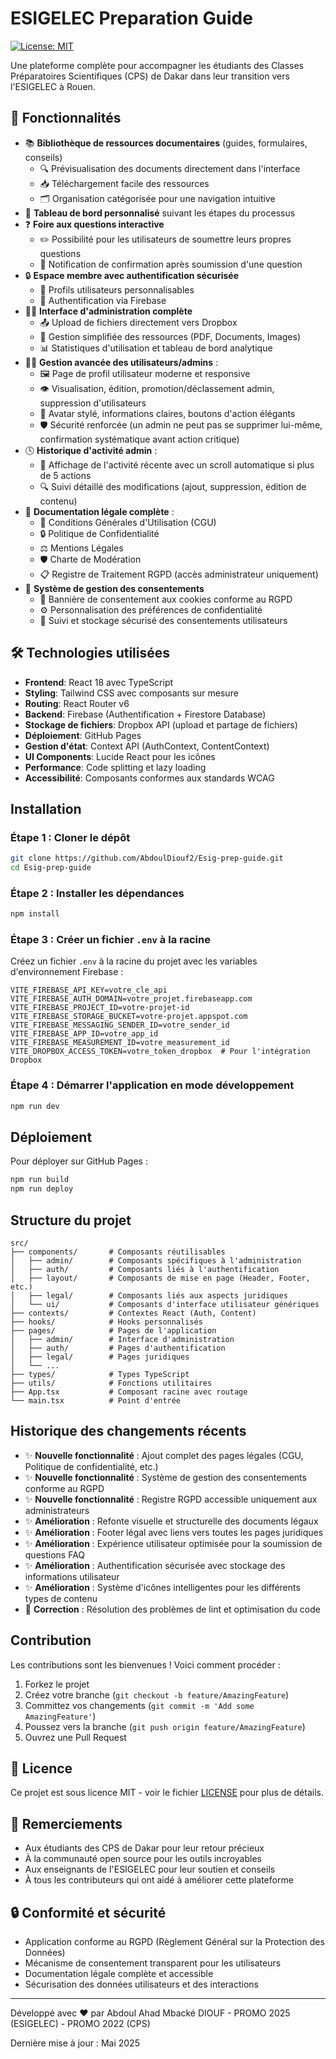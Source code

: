 # ESIGELEC Preparation Guide

[![License: MIT](https://img.shields.io/badge/License-MIT-yellow.svg)](https://opensource.org/licenses/MIT)

Une plateforme complète pour accompagner les étudiants des Classes Préparatoires Scientifiques (CPS) de Dakar dans leur transition vers l'ESIGELEC à Rouen.

## 🚀 Fonctionnalités

- 📚 **Bibliothèque de ressources documentaires** (guides, formulaires, conseils)
  - 🔍 Prévisualisation des documents directement dans l'interface
  - 📥 Téléchargement facile des ressources
  - 🗂️ Organisation catégorisée pour une navigation intuitive
- 📅 **Tableau de bord personnalisé** suivant les étapes du processus
- ❓ **Foire aux questions interactive**
  - ✏️ Possibilité pour les utilisateurs de soumettre leurs propres questions
  - 🔔 Notification de confirmation après soumission d'une question
- 🔒 **Espace membre avec authentification sécurisée**
  - 👤 Profils utilisateurs personnalisables
  - 🔐 Authentification via Firebase
- 👨‍💻 **Interface d'administration complète**
  - 📤 Upload de fichiers directement vers Dropbox
  - 🔄 Gestion simplifiée des ressources (PDF, Documents, Images)
  - 📊 Statistiques d'utilisation et tableau de bord analytique
- 🧑‍💼 **Gestion avancée des utilisateurs/admins** :
  - 🖼️ Page de profil utilisateur moderne et responsive
  - 👁️ Visualisation, édition, promotion/déclassement admin, suppression d'utilisateurs
  - 🧩 Avatar stylé, informations claires, boutons d'action élégants
  - 🛡️ Sécurité renforcée (un admin ne peut pas se supprimer lui-même, confirmation systématique avant action critique)
- 🕓 **Historique d'activité admin** :
  - 📜 Affichage de l'activité récente avec un scroll automatique si plus de 5 actions
  - 🔍 Suivi détaillé des modifications (ajout, suppression, édition de contenu)
- 📜 **Documentation légale complète** :
  - 📃 Conditions Générales d'Utilisation (CGU)
  - 🔒 Politique de Confidentialité
  - ⚖️ Mentions Légales
  - 🛡️ Charte de Modération
  - 📋 Registre de Traitement RGPD (accès administrateur uniquement)
- 🍪 **Système de gestion des consentements**
  - 🔔 Bannière de consentement aux cookies conforme au RGPD
  - ⚙️ Personnalisation des préférences de confidentialité
  - 📝 Suivi et stockage sécurisé des consentements utilisateurs

<!--
![Capture d’écran Profil Admin](./docs/screenshot-profile.png)
-->

## 🛠 Technologies utilisées

- **Frontend**: React 18 avec TypeScript
- **Styling**: Tailwind CSS avec composants sur mesure
- **Routing**: React Router v6
- **Backend**: Firebase (Authentification + Firestore Database)
- **Stockage de fichiers**: Dropbox API (upload et partage de fichiers)
- **Déploiement**: GitHub Pages
- **Gestion d'état**: Context API (AuthContext, ContentContext)
- **UI Components**: Lucide React pour les icônes
- **Performance**: Code splitting et lazy loading
- **Accessibilité**: Composants conformes aux standards WCAG

## Installation

### Étape 1 : Cloner le dépôt

```bash
git clone https://github.com/AbdoulDiouf2/Esig-prep-guide.git
cd Esig-prep-guide
```

### Étape 2 : Installer les dépendances

```bash
npm install
```

### Étape 3 : Créer un fichier `.env` à la racine

Créez un fichier `.env` à la racine du projet avec les variables d'environnement Firebase :

```env
VITE_FIREBASE_API_KEY=votre_cle_api
VITE_FIREBASE_AUTH_DOMAIN=votre_projet.firebaseapp.com
VITE_FIREBASE_PROJECT_ID=votre-projet-id
VITE_FIREBASE_STORAGE_BUCKET=votre-projet.appspot.com
VITE_FIREBASE_MESSAGING_SENDER_ID=votre_sender_id
VITE_FIREBASE_APP_ID=votre_app_id
VITE_FIREBASE_MEASUREMENT_ID=votre_measurement_id
VITE_DROPBOX_ACCESS_TOKEN=votre_token_dropbox  # Pour l'intégration Dropbox
```

### Étape 4 : Démarrer l'application en mode développement

```bash
npm run dev
```

## Déploiement

Pour déployer sur GitHub Pages :

```bash
npm run build
npm run deploy
```

## Structure du projet

```text
src/
├── components/       # Composants réutilisables
│   ├── admin/        # Composants spécifiques à l'administration
│   ├── auth/         # Composants liés à l'authentification
│   ├── layout/       # Composants de mise en page (Header, Footer, etc.)
│   ├── legal/        # Composants liés aux aspects juridiques
│   └── ui/           # Composants d'interface utilisateur génériques
├── contexts/         # Contextes React (Auth, Content)
├── hooks/            # Hooks personnalisés
├── pages/            # Pages de l'application
│   ├── admin/        # Interface d'administration
│   ├── auth/         # Pages d'authentification
│   ├── legal/        # Pages juridiques
│   └── ...          
├── types/            # Types TypeScript
├── utils/            # Fonctions utilitaires
├── App.tsx           # Composant racine avec routage
└── main.tsx          # Point d'entrée
```

## Historique des changements récents

- ✨ **Nouvelle fonctionnalité** : Ajout complet des pages légales (CGU, Politique de confidentialité, etc.)
- ✨ **Nouvelle fonctionnalité** : Système de gestion des consentements conforme au RGPD
- ✨ **Nouvelle fonctionnalité** : Registre RGPD accessible uniquement aux administrateurs
- ✨ **Amélioration** : Refonte visuelle et structurelle des documents légaux
- ✨ **Amélioration** : Footer légal avec liens vers toutes les pages juridiques
- ✨ **Amélioration** : Expérience utilisateur optimisée pour la soumission de questions FAQ
- ✨ **Amélioration** : Authentification sécurisée avec stockage des informations utilisateur
- ✨ **Amélioration** : Système d'icônes intelligentes pour les différents types de contenu
- 🐛 **Correction** : Résolution des problèmes de lint et optimisation du code

## Contribution

Les contributions sont les bienvenues ! Voici comment procéder :

1. Forkez le projet
2. Créez votre branche (`git checkout -b feature/AmazingFeature`)
3. Committez vos changements (`git commit -m 'Add some AmazingFeature'`)
4. Poussez vers la branche (`git push origin feature/AmazingFeature`)
5. Ouvrez une Pull Request

## 📄 Licence

Ce projet est sous licence MIT - voir le fichier [LICENSE](LICENSE) pour plus de détails.

## 🙏 Remerciements

- Aux étudiants des CPS de Dakar pour leur retour précieux
- À la communauté open source pour les outils incroyables
- Aux enseignants de l'ESIGELEC pour leur soutien et conseils
- À tous les contributeurs qui ont aidé à améliorer cette plateforme

## 🔒 Conformité et sécurité

- Application conforme au RGPD (Règlement Général sur la Protection des Données)
- Mécanisme de consentement transparent pour les utilisateurs
- Documentation légale complète et accessible
- Sécurisation des données utilisateurs et des interactions

---

Développé avec ❤️ par Abdoul Ahad Mbacké DIOUF - PROMO 2025 (ESIGELEC) - PROMO 2022 (CPS)

Dernière mise à jour : Mai 2025
